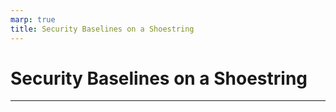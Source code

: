 ```yaml
---
marp: true
title: Security Baselines on a Shoestring
---
```


# Security Baselines on a Shoestring

---
